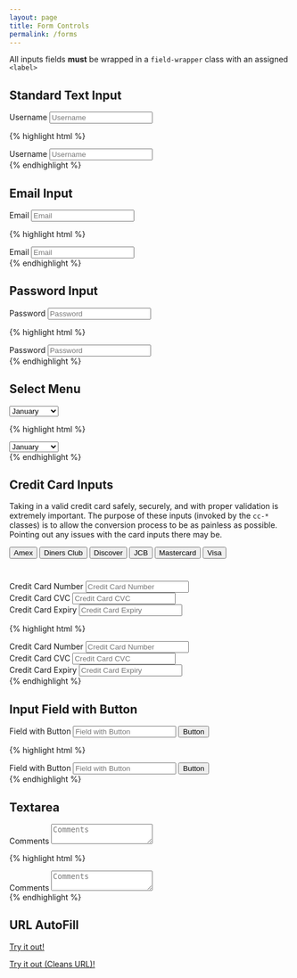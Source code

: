 ```yaml
---
layout: page
title: Form Controls
permalink: /forms
---
```


All inputs fields **must** be wrapped in a `field-wrapper` class with an assigned `<label>`

## Standard Text Input

<div class="field-wrapper">
    <label for="username">Username</label>
    <input type="text" name="username" class="form-control" placeholder="Username" autocomplete="off">
</div>

{% highlight html %}
<div class="field-wrapper">
    <label for="username">Username</label>
    <input type="text" name="username" class="form-control" placeholder="Username">
</div>
{% endhighlight %}

## Email Input

<div class="field-wrapper">
    <label for="email">Email</label>
    <input type="email" name="email" class="form-control" placeholder="Email" autocomplete="off">
</div>

{% highlight html %}
<div class="field-wrapper">
    <label for="email">Email</label>
    <input type="email" name="email" class="form-control" placeholder="Email" autocomplete="off">
</div>
{% endhighlight %}

## Password Input

<div class="field-wrapper">
    <label for="password">Password</label>
    <input type="password" name="password" class="form-control" placeholder="Password" autocomplete="off">
</div>

{% highlight html %}
<div class="field-wrapper">
    <label for="password">Password</label>
    <input type="password" name="password" class="form-control" placeholder="Password" autocomplete="off">
</div>
{% endhighlight %}

## Select Menu

<div class="field-wrapper">
    <label for="month"></label>
    <select name="month" class="form-control">
        <option value="January">January</option>
        <option value="February">February</option>
        <option value="March">March</option>
        <option value="April">April</option>
        <option value="May">May</option>
        <option value="June">June</option>
        <option value="July">July</option>
        <option value="August">August</option>
        <option value="September">September</option>
        <option value="October">October</option>
        <option value="November">November</option>
        <option value="December">December</option>
    </select>
</div>

{% highlight html %}
<div class="field-wrapper">
    <label for="month"></label>
    <select name="month" class="form-control">
        <option value="January">January</option>
        <option value="February">February</option>
        <option value="March">March</option>
        <option value="April">April</option>
        <option value="May">May</option>
        <option value="June">June</option>
        <option value="July">July</option>
        <option value="August">August</option>
        <option value="September">September</option>
        <option value="October">October</option>
        <option value="November">November</option>
        <option value="December">December</option>
    </select>
</div>
{% endhighlight %}

## Credit Card Inputs

Taking in a valid credit card safely, securely, and with proper validation is extremely important. The purpose of these inputs (invoked by the `cc-*` classes) is to allow the conversion process to be as painless as possible. Pointing out any issues with the card inputs there may be.

<p class="btn-group btn-group-sm" style="margin-bottom: 40px">
    <button class="btn custom-cc-number" data-number="371449635398431" data-cvc="1234" data-expiry="09 / 16">Amex</button>
    <button class="btn custom-cc-number" data-number="30569309025904" data-cvc="321" data-expiry="06 / 16">Diners Club</button>
    <button class="btn custom-cc-number" data-number="6011111111111117" data-cvc="223" data-expiry="03 / 17">Discover</button>
    <button class="btn custom-cc-number" data-number="3530111333300000" data-cvc="400" data-expiry="11 / 16">JCB</button>
    <button class="btn custom-cc-number" data-number="5555555555554444" data-cvc="543" data-expiry="05 / 16">Mastercard</button>
    <button class="btn custom-cc-number" data-number="4111111111111111" data-cvc="712" data-expiry="02 / 17">Visa</button>
</p>

<div class="field-wrapper">
    <label for="cc-number">Credit Card Number</label>
    <input type="tel" name="cc-number" class="form-control cc-number" placeholder="Credit Card Number" autocomplete="off">
</div>

<div class="field-wrapper">
    <label for="cc-cvc">Credit Card CVC</label>
    <input type="tel" name="cc-cvc" class="form-control cc-cvc" placeholder="Credit Card CVC" autocomplete="off">
</div>

<div class="field-wrapper">
    <label for="cc-expiry">Credit Card Expiry</label>
    <input type="tel" name="cc-expiry" class="form-control cc-expiry" placeholder="Credit Card Expiry" autocomplete="off">
</div>

{% highlight html %}
<div class="field-wrapper">
    <label for="cc-number">Credit Card Number</label>
    <input type="tel" name="cc-number" class="form-control cc-number" placeholder="Credit Card Number" autocomplete="off">
</div>

<div class="field-wrapper">
    <label for="cc-cvc">Credit Card CVC</label>
    <input type="tel" name="cc-cvc" class="form-control cc-cvc" placeholder="Credit Card CVC" autocomplete="off">
</div>

<div class="field-wrapper">
    <label for="cc-expiry">Credit Card Expiry</label>
    <input type="tel" name="cc-expiry" class="form-control cc-expiry" placeholder="Credit Card Expiry" autocomplete="off">
</div>
{% endhighlight %}

## Input Field with Button

<div class="field-wrapper field-group">
    <label for="field-with-button">Field with Button</label>
    <input type="text" name="field-with-button" class="form-control" placeholder="Field with Button" autocomplete="off">
    <button type="button" class="button">Button</button>
</div>

{% highlight html %}
<div class="field-wrapper field-group">
    <label for="field-with-button">Field with Button</label>
    <input type="text" name="field-with-button" class="form-control" placeholder="Field with Button" autocomplete="off">
    <button type="button" class="button">Button</button>
</div>
{% endhighlight %}

## Textarea

<div class="field-wrapper">
    <label for="comments">Comments</label>
    <textarea type="text" name="comments" class="form-control" placeholder="Comments" autocomplete="off"></textarea>
</div>

{% highlight html %}
<div class="field-wrapper">
    <label for="comments">Comments</label>
    <textarea type="text" name="comments" class="form-control" placeholder="Comments" autocomplete="off"></textarea>
</div>
{% endhighlight %}

## URL AutoFill

<a href="/forms?autofill=true&username=Example%20Username&email=admin%40forcir.com&month=April&cc-number=4111111111111111&cc-cvc=712&cc-expiry=02/17&field-with-button=Awesome!&comments=Textareas%20too,%20yep!" class="btn">Try it out!</a>

<a href="/forms?autofill=true&username=Example%20Username&email=admin%40forcir.com&month=April&cc-number=4111111111111111&cc-cvc=712&cc-expiry=02/17&field-with-button=Awesome!&comments=Textareas%20too,%20yep!&cleanURL=true" class="btn">Try it out (Cleans URL)!</a>
